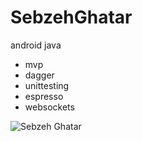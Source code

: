 # SebzehGhatar
android java
- mvp
- dagger
- unittesting
- espresso
- websockets


![Sebzeh Ghatar](https://i.imgur.com/kE7lRli.png "Sebzeh Ghatar")
